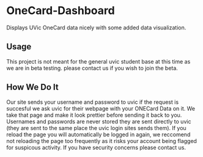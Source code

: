# OneCard-Dashboard
Displays UVic OneCard data nicely with some added data visualization.

## Usage
This project is not meant for the general uvic student base at this time as we are in beta testing.
please contact us if you wish to join the beta.

## How We Do It
Our site sends your username and password to uvic if the request is succesful we ask uvic for their
webpage with your ONECard Data on it. We take that page and make it look prettier
before sending it back to you. Usernames and passwords are never stored they are sent directly to uvic
(they are sent to the same place the uvic login sites sends them).
If you reload the page you will automatically be logged in again, we reccomend not reloading the page
too frequently as it risks your account being flagged for suspicous activity.
If you have security concerns please contact us.